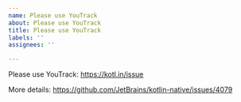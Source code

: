 ```yaml
---
name: Please use YouTrack
about: Please use YouTrack
title: Please use YouTrack
labels: ''
assignees: ''

---
```


Please use YouTrack: https://kotl.in/issue

More details: https://github.com/JetBrains/kotlin-native/issues/4079
